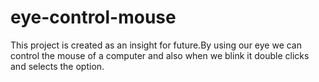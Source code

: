 # eye-control-mouse
This project is created as an insight for future.By using our eye we can control the mouse of a computer and also when we blink it double clicks and selects the option.
